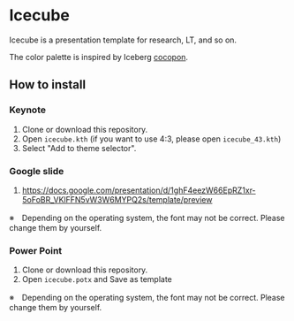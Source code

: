 # Icecube

Icecube is a presentation template for research, LT, and so on.

The color palette is inspired by Iceberg [cocopon](https://github.com/cocopon/iceberg.vim).


## How to install

### Keynote

1. Clone or download this repository.
1. Open `icecube.kth` (if you want to use 4:3, please open `icecube_43.kth`)
1. Select "Add to theme selector".

### Google slide

1. https://docs.google.com/presentation/d/1ghF4eezW66EpRZ1xr-5oFoBR_VKlFFN5vW3W6MYPQ2s/template/preview

※　Depending on the operating system, the font may not be correct. Please change them by yourself.

### Power Point 

1. Clone or download this repository.
1. Open `icecube.potx` and Save as template

※　Depending on the operating system, the font may not be correct. Please change them by yourself.